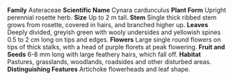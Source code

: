  **Family** Asteraceae **Scientific Name** Cynara cardunculus **Plant Form** Upright perennial rosette herb. **Size** Up to 2 m tall. **Stem** Single thick ribbed stem grows from rosette, covered in hairs, and branched higher up. **Leaves** Deeply divided, greyish green with wooly undersides and yellowish spines 0.5 to 2 cm long on tips and edges. **Flowers** Large single round flowers on tips of thick stalks, with a head of purple florets at peak flowering. **Fruit and Seeds** 6-8 mm long with large feathery hairs, which fall off. **Habitat** Pastures, grasslands, woodlands, roadsides and other disturbed areas. **Distinguishing Features** Artichoke flowerheads and leaf shape.